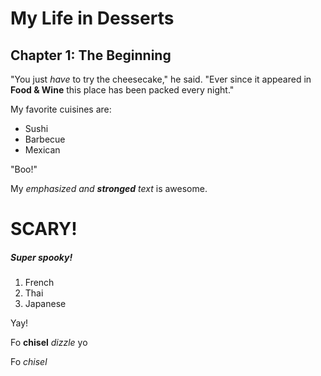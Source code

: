 # My Life in Desserts

## Chapter 1: The Beginning

"You just *have* to try the cheesecake," he said. "Ever since it appeared in
**Food & Wine** this place has been packed every night."

My favorite cuisines are:

* Sushi
* Barbecue
* Mexican

"Boo!"

My *emphasized and **stronged** text* is awesome.

# SCARY!

##### Super spooky!

1. French
1. Thai
1. Japanese

Yay!

Fo **chisel** *dizzle* yo

Fo *chisel*
